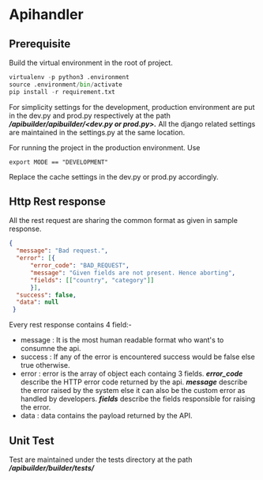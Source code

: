 # Apihandler


## Prerequisite

Build the virtual environment in the root of project.
```python
virtualenv -p python3 .environment
source .environment/bin/activate
pip install -r requirement.txt
```

For simplicity settings for the development, production environment are put in the dev.py and prod.py
respectively at the path **_/apibuilder/apibuilder/<dev.py or prod.py>._** All the django related settings 
are maintained in the settings.py at the same location.

For running the project in the production environment. Use 
```commandline
export MODE == "DEVELOPMENT"
```

Replace the cache settings in the dev.py or prod.py accordingly.

## Http Rest response

All the rest request are sharing the common format as given in sample response.

```json
{
  "message": "Bad request.",
  "error": [{
      "error_code": "BAD_REQUEST",
      "message": "Given fields are not present. Hence aborting",
      "fields": [["country", "category"]]
      }],
  "success": false,
  "data": null
 }
```

Every rest response contains 4 field:-
* message : It is the most human readable format who want's to consumne the api.
* success : If any of the error is encountered success would be false else true otherwise.
* error : error is the array of object each containg 3 fields. **_error_code_** describe the HTTP error code returned by the api.
 **_message_** describe the error raised by the system else it can also be the custom error as handled
 by developers. **_fields_** describe the fields responsible for raising the error.
* data : data contains the payload returned by the API.

## Unit Test
Test are maintained under the tests directory at the path **_/apibuilder/builder/tests/_** 